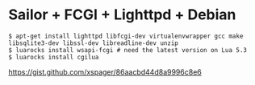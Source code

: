 # Sailor + FCGI + Lighttpd + Debian

	$ apt-get install lighttpd libfcgi-dev virtualenvwrapper gcc make libsqlite3-dev libssl-dev libreadline-dev unzip
	$ luarocks install wsapi-fcgi # need the latest version on Lua 5.3
	$ luarocks install cgilua

<https://gist.github.com/xspager/86aacbd44d8a9996c8e6>

